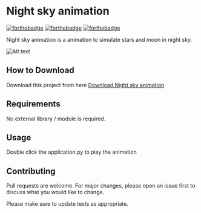 # Night sky animation

[![forthebadge](https://forthebadge.com/images/badges/built-with-love.svg)](https://forthebadge.com)
[![forthebadge](https://forthebadge.com/images/badges/built-with-swag.svg)](https://forthebadge.com)
[![forthebadge](https://forthebadge.com/images/badges/made-with-python.svg)](https://forthebadge.com)

Night sky animation is a animation to simulate stars and moon in night sky.

![Alt text](app.png?raw=true "Night sky animation")

## How to Download

Download this project from here [Download Night sky animation](https://downgit.github.io/#/home?url=https://github.com/pyGuru123/Turtle-Animations/tree/main/Night%20Sky)

## Requirements

No external library / module is required.

## Usage

Double click the application.py to play the animation


## Contributing
Pull requests are welcome. For major changes, please open an issue first to discuss what you would like to change.

Please make sure to update tests as appropriate.
